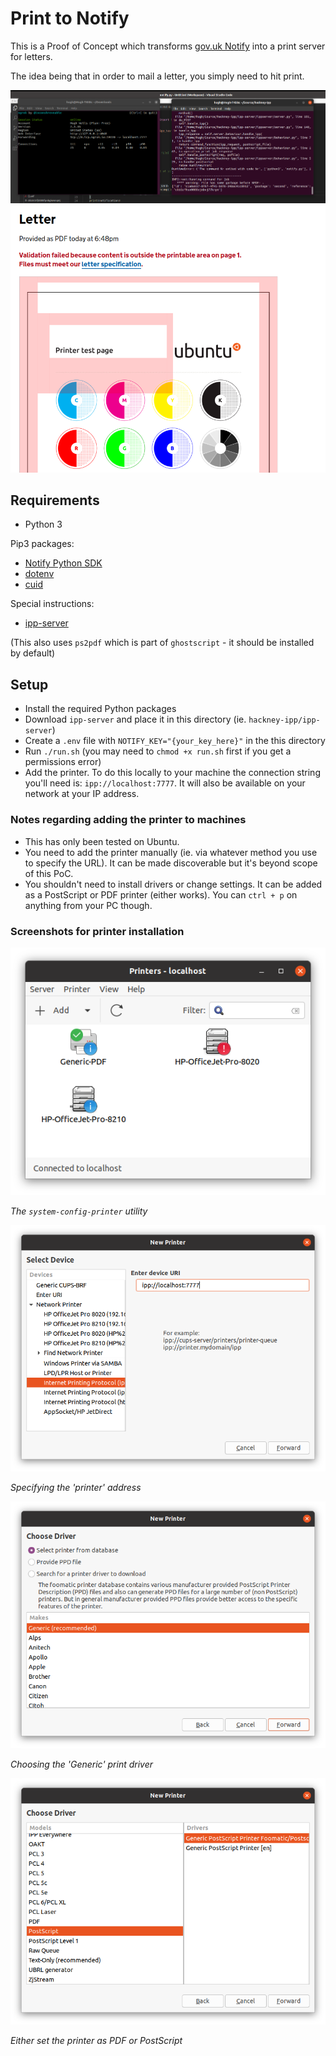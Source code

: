 # Print to Notify 

This is a Proof of Concept which transforms [gov.uk Notify](https://www.notifications.service.gov.uk) into a print server for letters. 

The idea being that in order to mail a letter, you simply need to hit print. 

![Showing the Ngrok and Notify print script side by side](assets/terminal.png)
![Printer 'test page' as submitted to Notify as a letter](assets/notify.png)
## Requirements

- Python 3

Pip3 packages:

- [Notify Python SDK](https://docs.notifications.service.gov.uk/python.html)
- [dotenv](https://pypi.org/project/python-dotenv/)
- [cuid](https://github.com/necaris/cuid.py)

Special instructions: 
- [ipp-server](https://github.com/h2g2bob/ipp-server)

(This also uses `ps2pdf` which is part of `ghostscript` - it should be installed by default)

## Setup 

- Install the required Python packages
- Download `ipp-server` and place it in this directory (ie. `hackney-ipp/ipp-server`)
- Create a `.env` file with `NOTIFY_KEY="{your_key_here}"` in the this directory 
- Run `./run.sh` (you may need to `chmod +x run.sh` first if you get a permissions error)
- Add the printer. To do this locally to your machine the connection string you'll need is: `ipp://localhost:7777`. It will also be available on your network at your IP address. 

### Notes regarding adding the printer to machines

- This has only been tested on Ubuntu. 
- You need to add the printer manually (ie. via whatever method you use to specify the URL). It can be made discoverable but it's beyond scope of this PoC. 
- You shouldn't need to install drivers or change settings. It can be added as a PostScript or PDF printer (either works). You can `ctrl + p` on anything from your PC though. 

### Screenshots for printer installation 

![The `system-config-printer` utility](assets/1.png)

*The `system-config-printer` utility*

![Specifying the 'printer' address](assets/2.png)

*Specifying the 'printer' address*

![Choosing the 'Generic' print driver](assets/3.png)

*Choosing the 'Generic' print driver*

![Either set the printer as PDF or PostScript](assets/4.png)

*Either set the printer as PDF or PostScript*